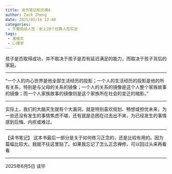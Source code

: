 ```yaml
---
title: 读书笔记和文摘4
author: Zack Zheng
date: 2025/05/16 12:40
categories:
 - 不要挑战人性：史上20个经典人性实验
tags:
 - 潘楷文
 - 心理学
---
```


孩子是否取得成功，并不取决于孩子是否有延迟满足的能力，而取决于孩子背后的家庭。


-----------------

“一个人的内心世界是他全部生活经历的投影；一个人的生活经历的投影是他的所有关系，特别是与父母的关系的镜像；一个人的关系的镜像是这个人整个家族故事的镜像；而一个人家族故事的镜像则是这个家族所在社会的变迁的缩影。”

-----------------

实际上，我们的大脑天生就有个大漏洞，就是特别喜欢规划、畅想或担忧未来，为一些还没有发生的事情焦虑不堪，还有就是总困在过去出不来，为已经发生的事情感到后悔、内疚或难过。

------------------

【读书笔记】
这本书最后一部分是关于如何练习正念的，还是比较有用的。因为篇幅比较大。我就不往这里贴了。如果我忘记了怎么正念禅修，可以回过头来再看看

------------------

2025年6月5日 读毕
